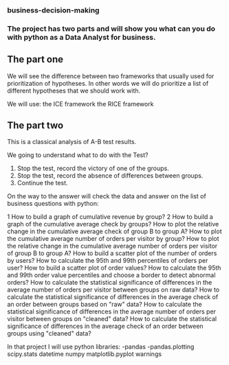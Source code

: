 ### business-decision-making


### The project has two parts and will show you what can you do with python as a Data Analyst for business.

## The part one

We will see the difference between two frameworks that usually used for prioritization of hypotheses. In other words we will do prioritize a list of different hypotheses that we should work with.

We will use:
the ICE framework
the RICE framework


## The part two 

This is a classical analysis of A-B test results.

We going to understand what to do with the Test?
  1. Stop the test, record the victory of one of the groups. 
  2. Stop the test, record the absence of differences between groups. 
  3. Continue the test.

On the way to the answer will check the data and answer on the list of business questions with python:

1 How to build a graph of cumulative revenue by group?
2 How to build a graph of the cumulative average check by groups?
How to plot the relative change in the cumulative average check of group B to group A?
How to plot the cumulative average number of orders per visitor by group?
How to plot the relative change in the cumulative average number of orders per visitor of group B to group A?
How to build a scatter plot of the number of orders by users?
How to calculate the 95th and 99th percentiles of orders per user?
How to build a scatter plot of order values?
How to calculate the 95th and 99th order value percentiles and choose a border to detect abnormal orders?
How to calculate the statistical significance of differences in the average number of orders per visitor between groups on raw data?
How to calculate the statistical significance of differences in the average check of an order between groups based on "raw" data?
How to calculate the statistical significance of differences in the average number of orders per visitor between groups on "cleaned" data?
How to calculate the statistical significance of differences in the average check of an order between groups using "cleaned" data?

In that project I will use python libraries:
-pandas
-pandas.plotting
  scipy.stats
  datetime
  numpy
  matplotlib.pyplot
  warnings

